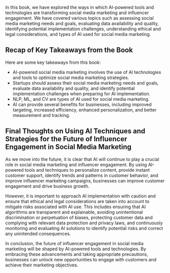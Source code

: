 
In this book, we have explored the ways in which AI-powered tools and technologies are transforming social media marketing and influencer engagement. We have covered various topics such as assessing social media marketing needs and goals, evaluating data availability and quality, identifying potential implementation challenges, understanding ethical and legal considerations, and types of AI used for social media marketing.

Recap of Key Takeaways from the Book
------------------------------------

Here are some key takeaways from this book:

* AI-powered social media marketing involves the use of AI technologies and tools to optimize social media marketing strategies.
* Startups should assess their social media marketing needs and goals, evaluate data availability and quality, and identify potential implementation challenges when preparing for AI implementation.
* NLP, ML, and CV are types of AI used for social media marketing.
* AI can provide several benefits for businesses, including improved targeting, increased efficiency, enhanced personalization, and better measurement and tracking.

Final Thoughts on Using AI Techniques and Strategies for the Future of Influencer Engagement in Social Media Marketing
----------------------------------------------------------------------------------------------------------------------

As we move into the future, it is clear that AI will continue to play a crucial role in social media marketing and influencer engagement. By using AI-powered tools and techniques to personalize content, provide instant customer support, identify trends and patterns in customer behavior, and improve influencer marketing campaigns, businesses can improve customer engagement and drive business growth.

However, it is important to approach AI implementation with caution and ensure that ethical and legal considerations are taken into account to mitigate risks associated with AI use. This includes ensuring that AI algorithms are transparent and explainable, avoiding unintentional discrimination or perpetuation of biases, protecting customer data and complying with relevant data protection and privacy laws, and continuously monitoring and evaluating AI solutions to identify potential risks and correct any unintended consequences.

In conclusion, the future of influencer engagement in social media marketing will be shaped by AI-powered tools and technologies. By embracing these advancements and taking appropriate precautions, businesses can unlock new opportunities to engage with customers and achieve their marketing objectives.